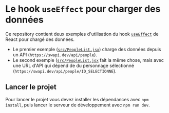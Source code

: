 # Le hook `useEffect` pour charger des données

Ce repository contient deux exemples d'utilisation du hook [`useEffect`](https://fr.reactjs.org/docs/hooks-reference.html#useeffect) de React pour chargé des données.

- Le premier exemple ([`src/PeopleList.jsx`](https://github.com/etienne-sandbox/react-use-effect-fetch/blob/main/src/PeopleList.jsx)) charge des données depuis un API (`https://swapi.dev/api/people`).
- Le second exemple ([`src/PeopleList.jsx`](https://github.com/etienne-sandbox/react-use-effect-fetch/blob/main/src/PeopleDetails.jsx) fait la même chose, mais avec une URL d'API qui dépend de du personnage sélectionné (`https://swapi.dev/api/people/ID_SELECTIONNE`).

## Lancer le projet

Pour lancer le projet vous devez installer les dépendances avec `npm install`, puis lancer le serveur de développement avec `npm run dev`.
